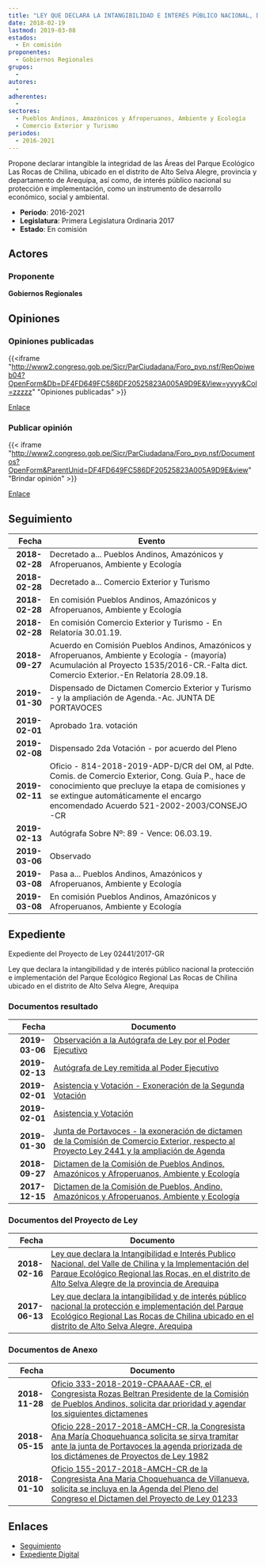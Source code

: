 ```yaml
---
title: "LEY QUE DECLARA LA INTANGIBILIDAD E INTERÉS PÚBLICO NACIONAL, DEL VALLE DE CHILINA Y LA IMPLEMENTACIÓN DEL PARQUE ECOLÓGICO REGIONAL LAS ROCAS, EN EL DISTRITO DE ALTO SELVA ALEGRE DE LA PROVINCIA DE AREQUIPA"
date: 2018-02-19
lastmod: 2019-03-08
estados: 
  - En comisión
proponentes: 
  - Gobiernos Regionales
grupos: 
  - 
autores: 
  - 
adherentes: 
  - 
sectores: 
  - Pueblos Andinos, Amazónicos y Afroperuanos, Ambiente y Ecología
  - Comercio Exterior y Turismo
periodos: 
  - 2016-2021
---
```


Propone declarar intangible la integridad de las Áreas del Parque Ecológico Las Rocas de Chilina, ubicado en el distrito de Alto Selva Alegre, provincia y departamento de Arequipa, así como, de interés público nacional su protección e implementación, como un instrumento de desarrollo económico, social y ambiental.

- **Periodo**: 2016-2021
- **Legislatura**: Primera Legislatura Ordinaria 2017
- **Estado**: En comisión

## Actores

### Proponente

**Gobiernos Regionales**


## Opiniones

### Opiniones publicadas

{{<iframe "http://www2.congreso.gob.pe/Sicr/ParCiudadana/Foro_pvp.nsf/RepOpiweb04?OpenForm&Db=DF4FD649FC586DF20525823A005A9D9E&View=yyyy&Col=zzzzz" "Opiniones publicadas" >}}

[Enlace](http://www2.congreso.gob.pe/Sicr/ParCiudadana/Foro_pvp.nsf/RepOpiweb04?OpenForm&Db=DF4FD649FC586DF20525823A005A9D9E&View=yyyy&Col=zzzzz)
### Publicar opinión

{{< iframe "http://www2.congreso.gob.pe/Sicr/ParCiudadana/Foro_pvp.nsf/Documentos?OpenForm&ParentUnid=DF4FD649FC586DF20525823A005A9D9E&view" "Brindar opinión" >}}

[Enlace](http://www2.congreso.gob.pe/Sicr/ParCiudadana/Foro_pvp.nsf/Documentos?OpenForm&ParentUnid=DF4FD649FC586DF20525823A005A9D9E&view)

## Seguimiento

| Fecha | Evento |
|------:|--------|
| **2018-02-28** | Decretado a... Pueblos Andinos, Amazónicos y Afroperuanos, Ambiente y Ecología|
| **2018-02-28** | Decretado a... Comercio Exterior y Turismo|
| **2018-02-28** | En comisión Pueblos Andinos, Amazónicos y Afroperuanos, Ambiente y Ecología|
| **2018-02-28** | En comisión Comercio Exterior y Turismo - En Relatoría 30.01.19.|
| **2018-09-27** | Acuerdo en Comisión Pueblos Andinos, Amazónicos y Afroperuanos, Ambiente y Ecología - (mayoría) Acumulación al Proyecto 1535/2016-CR.-Falta dict. Comercio Exterior.-En Relatoría 28.09.18.|
| **2019-01-30** | Dispensado de Dictamen Comercio Exterior y Turismo - y la ampliación de Agenda.-Ac. JUNTA DE PORTAVOCES|
| **2019-02-01** | Aprobado 1ra. votación|
| **2019-02-08** | Dispensado 2da Votación - por acuerdo del Pleno|
| **2019-02-11** | Oficio - 814-2018-2019-ADP-D/CR del OM, al Pdte. Comis. de Comercio Exterior, Cong. Guía P., hace de conocimiento que precluye la etapa de comisiones y se extingue automáticamente el encargo encomendado Acuerdo 521-2002-2003/CONSEJO -CR|
| **2019-02-13** | Autógrafa Sobre Nº: 89 - Vence: 06.03.19.|
| **2019-03-06** | Observado|
| **2019-03-08** | Pasa a... Pueblos Andinos, Amazónicos y Afroperuanos, Ambiente y Ecología|
| **2019-03-08** | En comisión Pueblos Andinos, Amazónicos y Afroperuanos, Ambiente y Ecología|


## Expediente

Expediente del Proyecto de Ley 02441/2017-GR

Ley que declara la intangibilidad y de interés público nacional la protección e implementación del Parque Ecológico Regional Las Rocas de Chilina ubicado en el distrito de Alto Selva Alegre, Arequipa


### Documentos resultado

| Fecha | Documento |
|------:|--------|
| **2019-03-06** | [Observación a la Autógrafa de Ley por el Poder Ejecutivo](http://www.leyes.congreso.gob.pe/Documentos/2016_2021/Observacion_a_la_Autografa/OBAU0153520190306.pdf) |
| **2019-02-13** | [Autógrafa de Ley remitida al Poder Ejecutivo](http://www.leyes.congreso.gob.pe/Documentos/2016_2021/Autografas/Ley_y_de_Resolucion_Legislativa/AU0153520190213.pdf) |
| **2019-02-01** | [Asistencia y Votación - Exoneración de la Segunda Votación](http://www.leyes.congreso.gob.pe/Documentos/2016_2021/Asistencia_y_Votacion/Proyectos_de_Ley/Exoneracion_de_Segunda_Votacion/PL_ESV01535_20190201.pdf) |
| **2019-02-01** | [Asistencia y Votación](http://www.leyes.congreso.gob.pe/Documentos/2016_2021/Asistencia_y_Votacion/Proyectos_de_Ley/PL_AV01535_20190201.pdf) |
| **2019-01-30** | [Junta de Portavoces - la exoneración de dictamen de la Comisión de Comercio Exterior, respecto al Proyecto Ley 2441 y la ampliación de Agenda](http://www.leyes.congreso.gob.pe/Documentos/2016_2021/Acuerdos/Junta_Portavoces/AJP0153520190130..pdf) |
| **2018-09-27** | [Dictamen de la Comisión de Pueblos Andinos, Amazónicos y Afroperuanos, Ambiente y Ecología](http://www.leyes.congreso.gob.pe/Documentos/2016_2021/Dictamenes/Proyectos_de_Ley/02441DC19MAY20180927.pdf) |
| **2017-12-15** | [Dictamen de la Comisión de Pueblos, Andino, Amazónicos y Afroperuanos, Ambiente y Ecología](http://www.leyes.congreso.gob.pe/Documentos/2016_2021/Dictamenes/Proyectos_de_Ley/01535DC19MAY20171215.pdf) |

### Documentos del Proyecto de Ley

| Fecha | Documento |
|------:|--------|
| **2018-02-16** | [Ley que declara la Intangibilidad e Interés Publico Nacional, del Valle de Chilina y la Implementación del Parque Ecológico Regional las Rocas, en el distrito de Alto Selva Alegre de la provincia de Arequipa](http://www.leyes.congreso.gob.pe/Documentos/2016_2021/Proyectos_de_Ley_y_de_Resoluciones_Legislativas/PL0244120180216.pdf) |
| **2017-06-13** | [Ley que declara la intangibilidad y de interés público nacional la protección e implementación del Parque Ecológico Regional Las Rocas de Chilina ubicado en el distrito de Alto Selva Alegre, Arequipa](http://www.leyes.congreso.gob.pe/Documentos/2016_2021/Proyectos_de_Ley_y_de_Resoluciones_Legislativas/PL0153520170613.pdf) |

### Documentos de Anexo

| Fecha | Documento |
|------:|--------|
| **2018-11-28** | [Oficio 333-2018-2019-CPAAAAE-CR, el Congresista Rozas Beltran Presidente de la Comisión de Pueblos Andinos, solicita dar prioridad y agendar los siguientes dictamenes](http://www.leyes.congreso.gob.pe/Documentos/2016_2021/Oficios/Comisiones_Ordinarias/OFICIO-333-2018-2019-CPAAAAE-CR.pdf) |
| **2018-05-15** | [Oficio 228-2017-2018-AMCH-CR, la Congresista Ana María Choquehuanca solicita se sirva tramitar ante la junta de Portavoces la agenda priorizada de los dictámenes de Proyectos de Ley 1982](http://www.leyes.congreso.gob.pe/Documentos/2016_2021/Oficios/Congresistas/OFICIO-228-2017-2018-MCH-CR.pdf) |
| **2018-01-10** | [Oficio 155-2017-2018-AMCH-CR de la Congresista Ana Maria Choquehuanca de Villanueva, solicita se incluya en la Agenda del Pleno del Congreso el Dictamen del Proyecto de Ley 01233](http://www.leyes.congreso.gob.pe/Documentos/2016_2021/Oficios/Congresistas/OFICIO-155-2017-2018-AMCH-CR.pdf) |

## Enlaces 

- [Seguimiento](http://www2.congreso.gob.pe/Sicr/TraDocEstProc/CLProLey2016.nsf/f7fff46988ca05b1052578e100829cc7/1a749a6fa767b1a00525823a00572fff?OpenDocument)
- [Expediente Digital](http://www2.congreso.gob.pe/Sicr/TraDocEstProc/CLProLey2016.nsf/f7fff46988ca05b1052578e100829cc7/1a749a6fa767b1a00525823a00572fff?OpenDocument&Click=05257FB7005EB655.eb71d0cf91d8294e05256cdf006b5706/$Body/0.1C6C)
